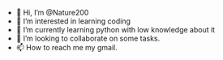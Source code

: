 - 👋 Hi, I’m @Nature200
- 👀 I’m interested in learning coding
- 🌱 I’m currently learning python with low knowledge about it
- 💞️ I’m looking to collaborate on some tasks.
- 📫 How to reach me my gmail.

<!---
Nature200/Nature200 is a ✨ special ✨ repository because its `README.md` (this file) appears on your GitHub profile.
You can click the Preview link to take a look at your changes.
--->

